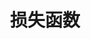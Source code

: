 ---
layout: post
title: 损失函数 
category: Extraction
tags: Paper Reading
description: sentence-level
---